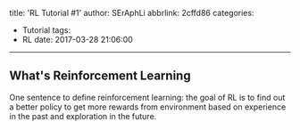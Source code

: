 title: 'RL Tutorial #1'
author: SErAphLi
abbrlink: 2cffd86
categories:
  - Tutorial
tags:
  - RL
date: 2017-03-28 21:06:00
---
## What's Reinforcement Learning

One sentence to define reinforcement learning: the goal of RL is to find out a better policy to get more rewards from environment based on experience in the past and exploration in the future.